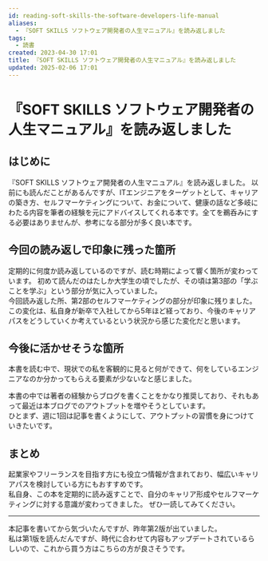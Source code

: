 ```yaml
---
id: reading-soft-skills-the-software-developers-life-manual
aliases:
  - 『SOFT SKILLS ソフトウェア開発者の人生マニュアル』を読み返しました
tags:
  - 読書
created: 2023-04-30 17:01
title: 『SOFT SKILLS ソフトウェア開発者の人生マニュアル』を読み返しました
updated: 2025-02-06 17:01
---
```


# 『SOFT SKILLS ソフトウェア開発者の人生マニュアル』を読み返しました

## はじめに

『SOFT SKILLS ソフトウェア開発者の人生マニュアル』を読み返しました。
以前にも読んだことがあるんですが、ITエンジニアをターゲットとして、キャリアの築き方、セルフマーケティングについて、お金について、健康の話など多岐にわたる内容を筆者の経験を元にアドバイスしてくれる本です。全てを鵜呑みにする必要はありませんが、参考になる部分が多く良い本です。  

## 今回の読み返しで印象に残った箇所

定期的に何度か読み返しているのですが、読む時期によって響く箇所が変わっています。
初めて読んだのはたしか大学生の頃でしたが、その頃は第3部の「学ぶことを学ぶ」という部分が気に入っていました。  
今回読み返した所、第2部のセルフマーケティングの部分が印象に残りました。  
この変化は、私自身が新卒で入社してから5年ほど経っており、今後のキャリアパスをどうしていくか考えているという状況から感じた変化だと思います。

## 今後に活かせそうな箇所

本書を読む中で、現状での私を客観的に見ると何ができて、何をしているエンジニアなのか分かってもらえる要素が少ないなと感じました。

本書の中では著者の経験からブログを書くことをかなり推奨しており、それもあって最近は本ブログでのアウトプットを増やそうとしています。  
ひとまず、週に1回は記事を書くようにして、アウトプットの習慣を身につけていきたいです。

## まとめ

起業家やフリーランスを目指す方にも役立つ情報が含まれており、幅広いキャリアパスを検討している方にもおすすめです。  
私自身、この本を定期的に読み返すことで、自分のキャリア形成やセルフマーケティングに対する意識が変わってきました。
ぜひ一読してみてください。

---

本記事を書いてから気づいたんですが、昨年第2版が出ていました。  
私は第1版を読んだんですが、時代に合わせて内容もアップデートされているらしいので、これから買う方はこちらの方が良さそうです。
